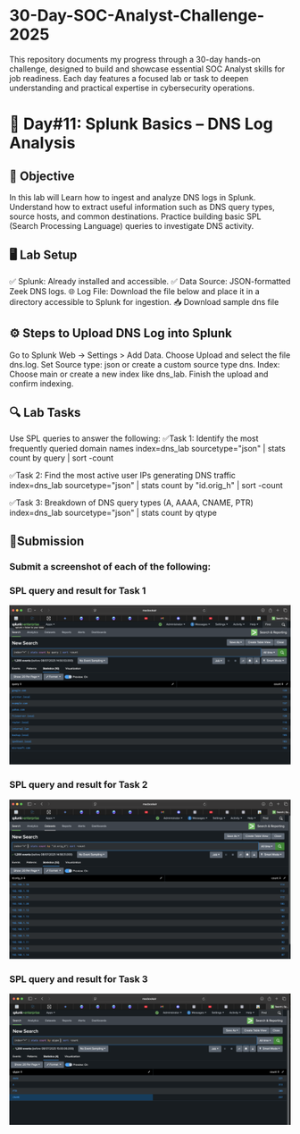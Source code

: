 # 30-Day-SOC-Analyst-Challenge-2025
This repository documents my progress through a 30-day hands-on challenge, designed to build and showcase essential SOC Analyst skills for job readiness. Each day features a focused lab or task to deepen understanding and practical expertise in cybersecurity operations.


# 🚀 Day#11: Splunk Basics – DNS Log Analysis

## 🎯 Objective
In this lab will Learn how to ingest and analyze DNS logs in Splunk.
Understand how to extract useful information such as DNS query types, source hosts, and common destinations.
Practice building basic SPL (Search Processing Language) queries to investigate DNS activity.


## 🖥️ Lab Setup
✅ Splunk: Already installed and accessible.
✅ Data Source: JSON-formatted Zeek DNS logs.
🌐 Log File: Download the file below and place it in a directory accessible to Splunk for ingestion.
📥 Download sample dns file

## ⚙️ Steps to Upload DNS Log into Splunk
Go to Splunk Web → Settings > Add Data.
Choose Upload and select the file dns.log.
Set Source type: json or create a custom source type dns.
Index: Choose main or create a new index like dns_lab.
Finish the upload and confirm indexing.


## 🔍 Lab Tasks

Use SPL queries to answer the following:
✅Task 1: Identify the most frequently queried domain names
index=dns_lab sourcetype="json"
| stats count by query
| sort -count

✅Task 2: Find the most active user IPs generating DNS traffic
index=dns_lab sourcetype="json"
| stats count by "id.orig_h"
| sort -count

✅Task 3: Breakdown of DNS query types (A, AAAA, CNAME, PTR)
index=dns_lab sourcetype="json"
| stats count by qtype


## 📸Submission

### Submit a screenshot of each of the following:

### SPL query and result for Task 1
![image alt](https://github.com/sachinpatil-soc/30-Day-SOC-Analyst-Challenge-2025/blob/07d5e554958a0cbf7925be19d81e828b4223dedf/Images/SPL_Query-task-1.png)


### SPL query and result for Task 2
![image alt](https://github.com/sachinpatil-soc/30-Day-SOC-Analyst-Challenge-2025/blob/07d5e554958a0cbf7925be19d81e828b4223dedf/Images/SPL-Query-task-2.png)


### SPL query and result for Task 3
![image alt](https://github.com/sachinpatil-soc/30-Day-SOC-Analyst-Challenge-2025/blob/07d5e554958a0cbf7925be19d81e828b4223dedf/Images/SPL-Query-task-3.png)
